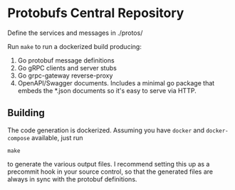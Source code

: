 # Protobufs Central Repository

Define the services and messages in ./protos/

Run `make` to run a dockerized build producing:

1. Go protobuf message definitions
2. Go gRPC clients and server stubs 
3. Go grpc-gateway reverse-proxy
4. OpenAPI/Swagger documents. Includes a minimal go package that embeds the *.json documents so it's easy to serve via HTTP.

## Building

The code generation is dockerized. Assuming you have `docker` and `docker-compose` available, just run

	make

to generate the various output files. I recommend setting this up as a precommit hook in your source control, so that the generated files are always in sync with the protobuf definitions.

